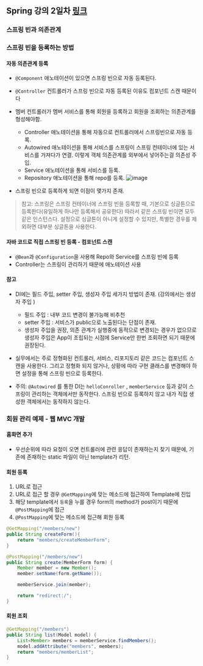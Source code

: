 ## Spring 강의 2일차 [링크](https://www.inflearn.com/course/%EC%8A%A4%ED%94%84%EB%A7%81-%EC%9E%85%EB%AC%B8-%EC%8A%A4%ED%94%84%EB%A7%81%EB%B6%80%ED%8A%B8/lecture/49576?tab=curriculum&speed=1.5)


### 스프링 빈과 의존관계


### 스프링 빈을 등록하는 방법
#### 자동 의존관계 등록
* `@Component` 애노테이션이 있으면 스프링 빈으로 자동 등록된다.
* `@Controller` 컨트롤러가 스프링 빈으로 자동 등록된 이유도 컴포넌트 스캔 때문이다
* 멤버 컨트롤러가 멤버 서비스를 통해 회원을 등록하고 회원을 조회하는 의존관계를 형성해야함.

  * Controller 애노테이션을 통해 자동으로 컨트롤러에서 스프링빈으로 자동 등록.
  * Autowired 애노테이션을 통해 서비스를 스프링이 스프링 컨테이너에 있는 서비스를 가져다가 연결. 이렇게 객체 의존관계를 외부에서 넣어주는걸 의존성 주입.
  * Service 애노테이션을 통해 서비스를 등록.
  * Repository 애노테이션을 통해 repo를 등록.
  ![image](https://user-images.githubusercontent.com/58246682/145392056-3321e086-5476-4393-ae0a-f0f0de106997.png)

* 스프링 빈으로 등록하게 되면 이점이 몇가지 존재.
> 참고: 스프링은 스프링 컨테이너에 스프링 빈을 등록할 때, 기본으로 싱글톤으로 등록한다(유일하게 하나만 등록해서 공유한다) 
> 따라서 같은 스프링 빈이면 모두 같은 인스턴스다. 설정으로 싱글톤이 아니게 설정할 수 있지만, 특별한 경우를 제외하면 대부분 싱글톤을 사용한다.

#### 자바 코드로 직접 스프링 빈 등록 - 컴포넌트 스캔

* `@Bean`과 `@Configuration`을 사용해 Repo와 Service를 스프링 빈에 등록
* Controller는 스프링이 관리하기 때문에 애노테이션 사용

#### 참고
* DI에는 필드 주입, setter 주입, 생성자 주입 세가지 방법이 존재. (강의에서는 생성자 주입 )
  * 필드 주입 : 내부 코드 변경이 불가능해 비추천
  * setter 주입 : 서비스가 public으로 노출된다는 단점이 존재.
  * 생성자 주입을 권장, 의존 관계가 실행중에 동적으로 변경되는 경우가 없으므로 생성자 주입은 App이 
조립되는 시점에 Service만 한번 조회하면 되기 때문에 권장된다.

* 실무에서는 주로 정형화된 컨트롤러, 서비스, 리포지토리 같은 코드는 컴포넌트 스캔을 사용한다. 
그리고 정형화 되지 않거나, 상황에 따라 구현 클래스를 변경해야 하면 설정을 통해 스프링 빈으로
등록한다.

*  주의: `@Autowired` 를 통한 DI는 `helloConroller` , `memberService` 등과 같이 스프링이 관리하는
객체에서만 동작한다. 스프링 빈으로 등록하지 않고 내가 직접 생성한 객체에서는 동작하지 않는다.

### 회원 관리 예제 - 웹 MVC 개발
#### 홈화면 추가
* 우선순위에 따라 요청이 오면 컨트롤러에 관련 응답이 존재하는지 찾기 때문에, 
기존에 존재하는 static 파일이 아닌 template가 리턴.
#### 회원 등록
1. URL로 접근
2. URL로 접근 할 경우 `@GetMapping`에 맞는 메소드에 접근하여 Template에 진입
3. 해당 template에서 `등록`을 누를 경우 form의 method가 post이기 때문에 `@PostMapping`에 접근
4. `@PostMapping`에 맞는 메소드에 접근해 회원 등록

```JAVA
@GetMapping("/members/new")
public String createForm(){
    return "members/createMemberForm";
}

@PostMapping("/members/new")
public String create(MemberForm form) {
    Member member = new Member();
    member.setName(form.getName());

    memberService.join(member);

    return "redirect:/";
}
```


#### 회원 조회

```JAVA
@GetMapping("/members")
public String list(Model model) {
    List<Member> members = memberService.findMembers();
    model.addAttribute("members", members);
    return "members/memberList";
}
```
